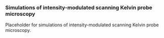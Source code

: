 ### Simulations of intensity-modulated scanning Kelvin probe microscopy

Placeholder for simulations of intensity-modulated scanning Kelvin probe microscopy.

